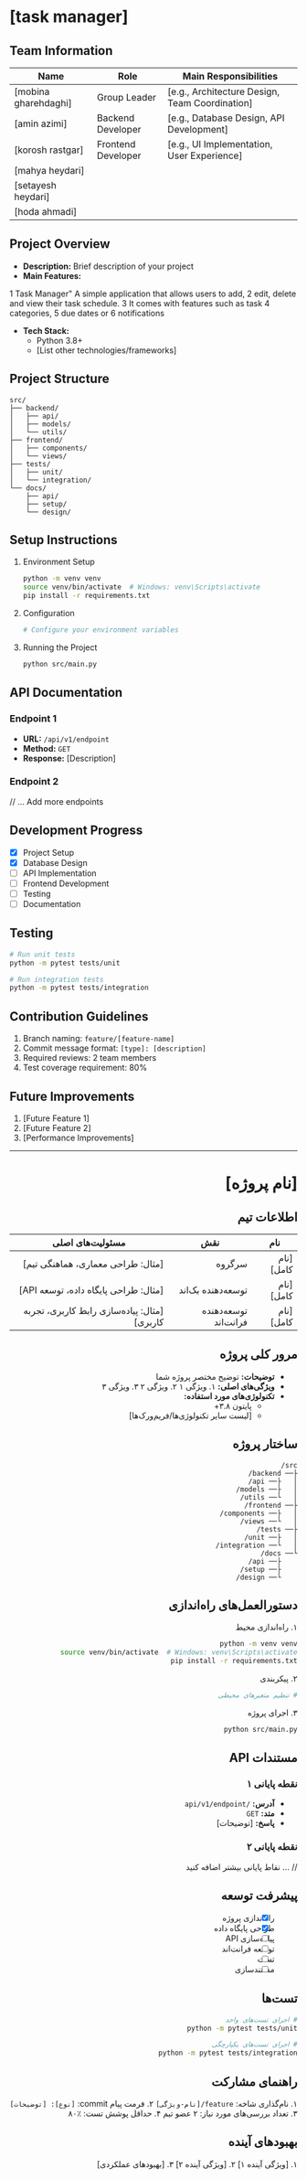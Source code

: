 # [task manager]

## Team Information
| Name | Role | Main Responsibilities |
|------|------|---------------------|
| [mobina gharehdaghi] | Group Leader | [e.g., Architecture Design, Team Coordination] |
| [amin azimi] | Backend Developer | [e.g., Database Design, API Development] |
| [korosh rastgar] | Frontend Developer | [e.g., UI Implementation, User Experience] |
| [mahya heydari] 
| [setayesh heydari] 
| [hoda ahmadi] 
## Project Overview
- **Description:** Brief description of your project
- **Main Features:**
  
1 Task Manager"
A simple application that allows users to add, 
2 edit, delete
and view their task schedule. 
3 It comes with features such as task
4 categories,
5 due dates or
6 notifications
     
    
- **Tech Stack:**
  - Python 3.8+
  - [List other technologies/frameworks]

## Project Structure
```
src/
├── backend/
│   ├── api/
│   ├── models/
│   └── utils/
├── frontend/
│   ├── components/
│   └── views/
├── tests/
│   ├── unit/
│   └── integration/
└── docs/
    ├── api/
    ├── setup/
    └── design/
```

## Setup Instructions
1. Environment Setup
   ```bash
   python -m venv venv
   source venv/bin/activate  # Windows: venv\Scripts\activate
   pip install -r requirements.txt
   ```
2. Configuration
   ```python
   # Configure your environment variables
   ```
3. Running the Project
   ```bash
   python src/main.py
   ```

## API Documentation
### Endpoint 1
- **URL:** `/api/v1/endpoint`
- **Method:** `GET`
- **Response:** [Description]

### Endpoint 2
// ... Add more endpoints

## Development Progress
- [x] Project Setup
- [x] Database Design
- [ ] API Implementation
- [ ] Frontend Development
- [ ] Testing
- [ ] Documentation

## Testing
```bash
# Run unit tests
python -m pytest tests/unit

# Run integration tests
python -m pytest tests/integration
```

## Contribution Guidelines
1. Branch naming: `feature/[feature-name]`
2. Commit message format: `[type]: [description]`
3. Required reviews: 2 team members
4. Test coverage requirement: 80%

## Future Improvements
1. [Future Feature 1]
2. [Future Feature 2]
3. [Performance Improvements]

---

<div dir="rtl">

# [نام پروژه]

## اطلاعات تیم
| نام | نقش | مسئولیت‌های اصلی |
|------|------|---------------------|
| [نام کامل] | سرگروه | [مثال: طراحی معماری، هماهنگی تیم] |
| [نام کامل] | توسعه‌دهنده بک‌اند | [مثال: طراحی پایگاه داده، توسعه API] |
| [نام کامل] | توسعه‌دهنده فرانت‌اند | [مثال: پیاده‌سازی رابط کاربری، تجربه کاربری] |

## مرور کلی پروژه
- **توضیحات:** توضیح مختصر پروژه شما
- **ویژگی‌های اصلی:**
  ۱. ویژگی ۱
  ۲. ویژگی ۲
  ۳. ویژگی ۳
- **تکنولوژی‌های مورد استفاده:**
  - پایتون ۳.۸+
  - [لیست سایر تکنولوژی‌ها/فریم‌ورک‌ها]

## ساختار پروژه
```
src/
├── backend/
│   ├── api/
│   ├── models/
│   └── utils/
├── frontend/
│   ├── components/
│   └── views/
├── tests/
│   ├── unit/
│   └── integration/
└── docs/
    ├── api/
    ├── setup/
    └── design/
```

## دستورالعمل‌های راه‌اندازی
۱. راه‌اندازی محیط
   ```bash
   python -m venv venv
   source venv/bin/activate  # Windows: venv\Scripts\activate
   pip install -r requirements.txt
   ```
۲. پیکربندی
   ```python
   # تنظیم متغیرهای محیطی
   ```
۳. اجرای پروژه
   ```bash
   python src/main.py
   ```

## مستندات API
### نقطه پایانی ۱
- **آدرس:** `/api/v1/endpoint`
- **متد:** `GET`
- **پاسخ:** [توضیحات]

### نقطه پایانی ۲
// ... نقاط پایانی بیشتر اضافه کنید

## پیشرفت توسعه
- [x] راه‌اندازی پروژه
- [x] طراحی پایگاه داده
- [ ] پیاده‌سازی API
- [ ] توسعه فرانت‌اند
- [ ] تست
- [ ] مستندسازی

## تست‌ها
```bash
# اجرای تست‌های واحد
python -m pytest tests/unit

# اجرای تست‌های یکپارچگی
python -m pytest tests/integration
```

## راهنمای مشارکت
۱. نام‌گذاری شاخه: `feature/[نام-ویژگی]`
۲. فرمت پیام commit: `[نوع]: [توضیحات]`
۳. تعداد بررسی‌های مورد نیاز: ۲ عضو تیم
۴. حداقل پوشش تست: ٪۸۰

## بهبودهای آینده
۱. [ویژگی آینده ۱]
۲. [ویژگی آینده ۲]
۳. [بهبودهای عملکردی]

</div>
